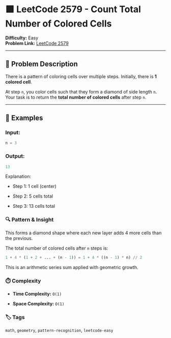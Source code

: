 # 🟩 LeetCode 2579 - Count Total Number of Colored Cells

**Difficulty:** Easy  
**Problem Link:** [LeetCode 2579](https://leetcode.com/problems/count-total-number-of-colored-cells)

---

## 📘 Problem Description

There is a pattern of coloring cells over multiple steps. Initially, there is **1 colored cell**.

At step `n`, you color cells such that they form a diamond of side length `n`. Your task is to return the **total number of colored cells** after step `n`.

---

## 🧪 Examples

### Input:
```python
n = 3
```

### Output:
```python
13
```

Explanation:

- Step 1: 1 cell (center)

- Step 2: 5 cells total

- Step 3: 13 cells total

### 🔍 Pattern & Insight

This forms a diamond shape where each new layer adds 4 more cells than the previous.

The total number of colored cells after `n` steps is:

```python
1 + 4 * (1 + 2 + ... + (n - 1)) = 1 + 4 * ((n - 1) * n) // 2
```

This is an arithmetic series sum applied with geometric growth.

### ⏱️ Complexity

- **Time Complexity:** `O(1)`

- **Space Complexity:** `O(1)`

### 🏷️ Tags

`math`, `geometry`, `pattern-recognition`, `leetcode-easy`